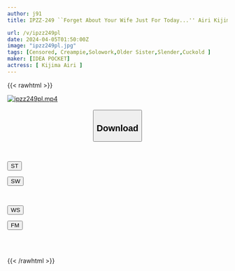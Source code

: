 ```yaml
---
author: j91
title: IPZZ-249 ``Forget About Your Wife Just For Today...'' Airi Kijima Is On A Business Trip And Has Sex With Her Lover Who She Reunited With For The First Time In A Year, Without Sparing Even A Second.

url: /v/ipzz249pl
date: 2024-04-05T01:50:00Z
image: "ipzz249pl.jpg"
tags: [Censored, Creampie,Solowork,Older Sister,Slender,Cuckold	]
maker: [IDEA POCKET]
actress: [ Kijima Airi ]
---
```



{{< rawhtml >}}

<div class="video" data-videoid="w6BloGdB3qTJKX0">
    <a href="javascript:;">
        <img src="/v/ipzz249pl/ipzz249pl.jpg" width="WIDTH" height="HEIGHT" alt="ipzz249pl.mp4" loading="lazy">
    </a>
</div>

<script type="text/javascript" src="https://j91.asia/asset/on-demand-st.js"></script>

<br>
  <link rel="stylesheet" href="https://j91.asia/asset/bs5.css">
  
  <center>
  <button class="btn btn-primary" type="button" data-bs-toggle="collapse" data-bs-target=".multi-collapse" aria-expanded="false" aria-controls="multiCollapseExample1 multiCollapseExample2"><h2>Download</h2></button></center>
</p>
<div class="row">
  <div class="col">
    <div class="collapse multi-collapse" id="multiCollapseExample1">
      <div class="card card-body">
	      	      <br>
<div class="buttons">  
<p><a href="https://streamtape.to/v/w6BloGdB3qTJKX0" target="_blank"><button class="btn-hover color-3"><i class="fa fa-download"></i> ST</button></a></p>
<p><a href="https://asnwish.com/8i8t4u967gmm" target="_blank"><button class="btn-hover color-2"><i class="fa fa-download"></i> SW</button></a></p></div>
    </div>
  </div>
</div>
  <div class="col">
    <div class="collapse multi-collapse" id="multiCollapseExample2">
      <div class="card card-body">
	      <br>
<div class="buttons">
<p><a href="https://wolfstream.tv/u2kpuwkmab23"><button class="btn-hover color-9"><i class="fa fa-download"></i> WS</button></a></p>
<p><a href="https://filemoon.sx/d/1xea6h3xo0t0"><button class="btn-hover color-8"><i class="fa fa-download"></i> FM</button></a></p></div>
<br><br>
      </div>
    </div>
  </div>
</div>

{{< /rawhtml >}}